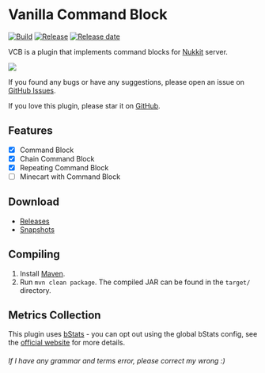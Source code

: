 # Vanilla Command Block
[![Build](https://img.shields.io/circleci/build/github/wode490390/VanillaCommandBlock/master)](https://circleci.com/gh/wode490390/VanillaCommandBlock/tree/master)
[![Release](https://img.shields.io/github/v/release/wode490390/VanillaCommandBlock)](https://github.com/wode490390/VanillaCommandBlock/releases)
[![Release date](https://img.shields.io/github/release-date/wode490390/VanillaCommandBlock)](https://github.com/wode490390/VanillaCommandBlock/releases)
<!--[![MCBBS](https://img.shields.io/badge/-mcbbs-inactive)](https://www.mcbbs.net/thread-1022583-1-1.html "命令方块")
[![Servers](https://img.shields.io/bstats/servers/6923)](https://bstats.org/plugin/bukkit/VanillaCommandBlock/6923)
[![Players](https://img.shields.io/bstats/players/6923)](https://bstats.org/plugin/bukkit/VanillaCommandBlock/6923)-->

VCB is a plugin that implements command blocks for [Nukkit](https://github.com/NukkitX/Nukkit) server.

![](https://i.loli.net/2020/04/18/W7dRXcoB5pSeNbJ.png)

If you found any bugs or have any suggestions, please open an issue on [GitHub Issues](https://github.com/wode490390/VanillaCommandBlock/issues).

If you love this plugin, please star it on [GitHub](https://github.com/wode490390/VanillaCommandBlock).

## Features
- [X] Command Block
- [X] Chain Command Block
- [X] Repeating Command Block
- [ ] Minecart with Command Block

## Download
- [Releases](https://github.com/wode490390/VanillaCommandBlock/releases)
- [Snapshots](https://circleci.com/gh/wode490390/VanillaCommandBlock)

## Compiling
1. Install [Maven](https://maven.apache.org/).
2. Run `mvn clean package`. The compiled JAR can be found in the `target/` directory.

## Metrics Collection

This plugin uses [bStats](https://github.com/wode490390/bStats-Nukkit) - you can opt out using the global bStats config, see the [official website](https://bstats.org/getting-started) for more details.

<!--[![Metrics](https://bstats.org/signatures/bukkit/VanillaCommandBlock.svg)](https://bstats.org/plugin/bukkit/VanillaCommandBlock/6923)-->

###### If I have any grammar and terms error, please correct my wrong :)
